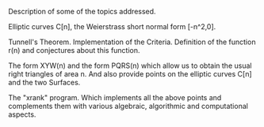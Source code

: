 Description of some of the topics addressed.

Elliptic curves C[n], the Weierstrass short normal form [-n^2,0].

Tunnell's Theorem. Implementation of the Criteria. Definition of the function r(n) and conjectures about this function.

The form XYW(n) and the form PQRS(n) which allow us to obtain the usual right triangles of area n. And also provide points on the elliptic curves C[n] and the two Surfaces.

The "xrank" program.  Which implements all the above points and complements them with various algebraic, algorithmic and computational aspects.

